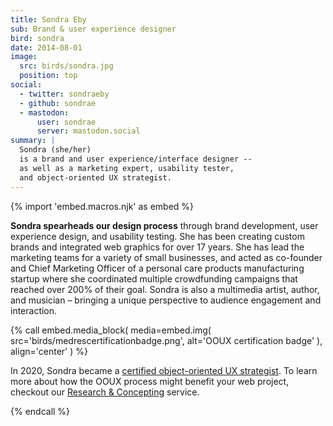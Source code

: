 ```yaml
---
title: Sondra Eby
sub: Brand & user experience designer
bird: sondra
date: 2014-08-01
image:
  src: birds/sondra.jpg
  position: top
social:
  - twitter: sondraeby
  - github: sondrae
  - mastodon:
      user: sondrae
      server: mastodon.social
summary: |
  Sondra (she/her)
  is a brand and user experience/interface designer --
  as well as a marketing expert, usability tester,
  and object-oriented UX strategist.
---
```


{% import 'embed.macros.njk' as embed %}

**Sondra spearheads our design process**
through brand development, user experience design, and usability testing.
She has been creating custom brands
and integrated web graphics for over 17 years.
She has lead the marketing teams
for a variety of small businesses,
and acted as co-founder and Chief Marketing Officer
of a personal care products manufacturing startup
where she coordinated multiple crowdfunding campaigns
that reached over 200% of their goal.
Sondra is also a multimedia artist, author, and musician –
bringing a unique perspective
to audience engagement and interaction.

{% call embed.media_block(
  media=embed.img(
    src='birds/medrescertificationbadge.png',
    alt='OOUX certification badge'
  ),
  align='center'
) %}

In 2020, Sondra became a [certified object-oriented UX strategist].
To learn more about how the OOUX process might benefit your web project,
checkout our [Research & Concepting] service.

{% endcall %}

[certified object-oriented UX strategist]: https://www.ooux.com/people/sondraeby
[Research & Concepting]: /services/planning/
